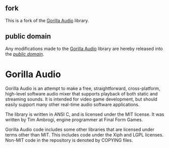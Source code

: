 fork
----

This is a fork of the [Gorilla Audio][] library.

[Gorilla Audio]: http://code.google.com/p/gorilla-audio/

public domain
-------------

Any modifications made to the [Gorilla Audio][] library are hereby released into
the *[public domain][]*.

[public domain]: https://creativecommons.org/publicdomain/zero/1.0/

Gorilla Audio
=============

Gorilla Audio is an attempt to make a free, straightforward, cross-platform, high-level software audio mixer that supports playback of both static and streaming sounds. It is intended for video game development, but should easily support many other real-time audio software applications.

The library is written in ANSI C, and is licensed under the MIT license. It was written by Tim Ambrogi, engine programmer at Final Form Games.

Gorilla Audio code includes some other libraries that are licensed under terms other than MIT. This includes code under the Xiph and LGPL licenses. Non-MIT code in the repository is denoted by COPYING files.
